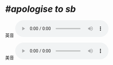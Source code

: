 # ***\#apologise to sb*** 
英音
<audio src="./media/apologise to sb1_AAC.aac" controls="controls"></audio>

美音
<audio src="./media/apologise to sb2_AAC.aac" controls="controls"></audio>



  

